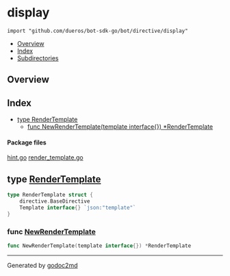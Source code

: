 

# display
`import "github.com/dueros/bot-sdk-go/bot/directive/display"`

* [Overview](#pkg-overview)
* [Index](#pkg-index)
* [Subdirectories](#pkg-subdirectories)

## <a name="pkg-overview">Overview</a>



## <a name="pkg-index">Index</a>
* [type RenderTemplate](#RenderTemplate)
  * [func NewRenderTemplate(template interface{}) *RenderTemplate](#NewRenderTemplate)


#### <a name="pkg-files">Package files</a>
[hint.go](/src/github.com/dueros/bot-sdk-go/bot/directive/display/hint.go) [render_template.go](/src/github.com/dueros/bot-sdk-go/bot/directive/display/render_template.go) 






## <a name="RenderTemplate">type</a> [RenderTemplate](/src/target/render_template.go?s=75:170#L7)
``` go
type RenderTemplate struct {
    directive.BaseDirective
    Template interface{} `json:"template"`
}
```






### <a name="NewRenderTemplate">func</a> [NewRenderTemplate](/src/target/render_template.go?s=172:232#L12)
``` go
func NewRenderTemplate(template interface{}) *RenderTemplate
```








- - -
Generated by [godoc2md](http://godoc.org/github.com/davecheney/godoc2md)

